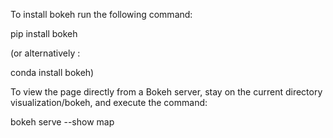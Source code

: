 To install bokeh run the following command:

pip install bokeh

(or alternatively :

conda install bokeh)

To view the page directly from a Bokeh server, stay on the current directory visualization/bokeh, and execute the command:

bokeh serve --show map
